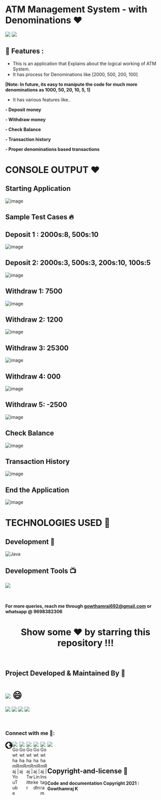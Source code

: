 # ATM Management System - with Denominations ❤️

![](https://img.shields.io/github/languages/count/gowthamrajk/ATM_System_with_Denominations)   ![](https://img.shields.io/github/languages/top/gowthamrajk/ATM_System_with_Denominations)

## 🔭 Features :

- This is an application that Explains about the logical working of ATM System.
- It has process for Denominations like [2000, 500, 200, 100]

**[Note: In future, its easy to manipute the code for much more denominations as 1000, 50, 20, 10, 5, 1]**

- It has various features like..

**- Deposit money**

**- Withdraw money**

**- Check Balance**

**- Transaction history**

**- Proper denominations based transactions**

# CONSOLE OUTPUT ❤️

## Starting Application

![image](https://user-images.githubusercontent.com/43011442/127977282-0e88114f-974d-4094-8a80-5fdd20433f3d.png)

## Sample Test Cases 🔥

## Deposit 1 : 2000s:8, 500s:10

![image](https://user-images.githubusercontent.com/43011442/127977741-475febee-e378-425f-a269-d759e05460f0.png)


## Deposit 2: 2000s:3, 500s:3, 200s:10, 100s:5

![image](https://user-images.githubusercontent.com/43011442/127978184-e46385ba-94fb-4bfc-954b-1aef9759979f.png)


## Withdraw 1: 7500

![image](https://user-images.githubusercontent.com/43011442/127978561-f89ffbe7-c47e-44f1-b8ee-f4efce0fc62f.png)


## Withdraw 2: 1200

![image](https://user-images.githubusercontent.com/43011442/127978704-98ff3fb6-7040-41a4-9e7f-44b037671d66.png)


## Withdraw 3: 25300

![image](https://user-images.githubusercontent.com/43011442/127978946-8cc8927c-e092-4cb3-a9aa-b48063b27271.png)


## Withdraw 4: 000

![image](https://user-images.githubusercontent.com/43011442/127979329-1d1a3c6f-e753-457c-8322-fb272e0a993e.png)


## Withdraw 5: -2500

![image](https://user-images.githubusercontent.com/43011442/127979472-18d6ee99-ad70-4cc4-aad9-3c265d4224b9.png)


## Check Balance

![image](https://user-images.githubusercontent.com/43011442/127979049-6e2a482e-d129-4a0d-a372-4f367a39bd41.png)


## Transaction History

![image](https://user-images.githubusercontent.com/43011442/127979646-6df420b2-9c48-47fb-b908-5c792f824a0c.png)


## End the Application

![image](https://user-images.githubusercontent.com/43011442/127979809-8aa3321b-b818-468d-98ba-a6685ce90241.png)


# TECHNOLOGIES USED 📌

## Development 🔭

![Java](https://img.shields.io/static/v1?style=for-the-badge&message=Open+JDK+14&color=007396&label=)

## Development Tools 📺

![](https://img.shields.io/static/v1?style=for-the-badge&message=Eclipse+IDE&color=2C2255&logo=Eclipse+IDE&logoColor=FFFFFF&label=)

<br>

**For more queries, reach me through gowthamraj692@gmail.com or whatsapp @ 9698382306**

<div align="center">

# Show some ❤️ by starring this repository !!!

</div>

<br>

## Project Developed & Maintained By 🔭

# ![](https://img.shields.io/static/v1?style=for-the-badge&message=Gowthamraj+K&color=007396&label=) 😄

![](https://img.shields.io/static/v1?style=for-the-badge&message=Fullstack+Web+Developer&color=0b3d36&label=)  ![](https://img.shields.io/static/v1?style=for-the-badge&message=UI+Designer&color=d92323&label=) ![](https://img.shields.io/static/v1?style=for-the-badge&message=Learning+new+things&color=0c0c4f&label=)  ![](https://img.shields.io/static/v1?style=for-the-badge&message=Design+Thinker&color=0b3d17&label=) 

<br>

### Connect with me 👋:

[<img align="left" alt="code-Jamm.in" width="22px" src="https://raw.githubusercontent.com/iconic/open-iconic/master/svg/globe.svg" />][website1]
[<img align="left" alt="GowthamRaj | YouTube" width="22px" src="https://cdn.jsdelivr.net/npm/simple-icons@v3/icons/youtube.svg" />][youtube]
[<img align="left" alt="GowthamRaj " width="22px" src="https://www.iconfinder.com/data/icons/logos-and-brands/512/160_Hackerrank_logo_logos-512.png" />][hackerrank]
[<img align="left" alt="GowthamRaj  | Twitter" width="22px" src="https://cdn.jsdelivr.net/npm/simple-icons@v3/icons/twitter.svg" />][twitter]
[<img align="left" alt="GowthamRaj  | LinkedIn" width="22px" src="https://cdn.jsdelivr.net/npm/simple-icons@v3/icons/linkedin.svg" />][linkedin]
[<img align="left" alt="GowthamRaj  | Instagram" width="22px" src="https://cdn.jsdelivr.net/npm/simple-icons@v3/icons/instagram.svg" />][instagram]
[![](https://img.shields.io/badge/9698382306-25D366?style=social&logo=whatsapp&logoColor=green)]()

<br>

## Copyright-and-license 📌

**Code and documentation Copyright 2021 : Gowthamraj K**

[website1]: https://sites.google.com/view/code-jamm
[hackerrank]: https://www.hackerrank.com/gowthamraj692
[website]: https://github.com/gowthamrajk
[twitter]: https://twitter.com/Gowtham29341737
[youtube]: https://www.youtube.com/channel/UC_Q5Zet9Oz-UVAeJ-oE_uGQ?view_as=subscriber
[instagram]: https://instagram.com/gow_t_h_a_m_r_a_j
[linkedin]: https://www.linkedin.com/in/gowtham-kittusamy-54b835174/
